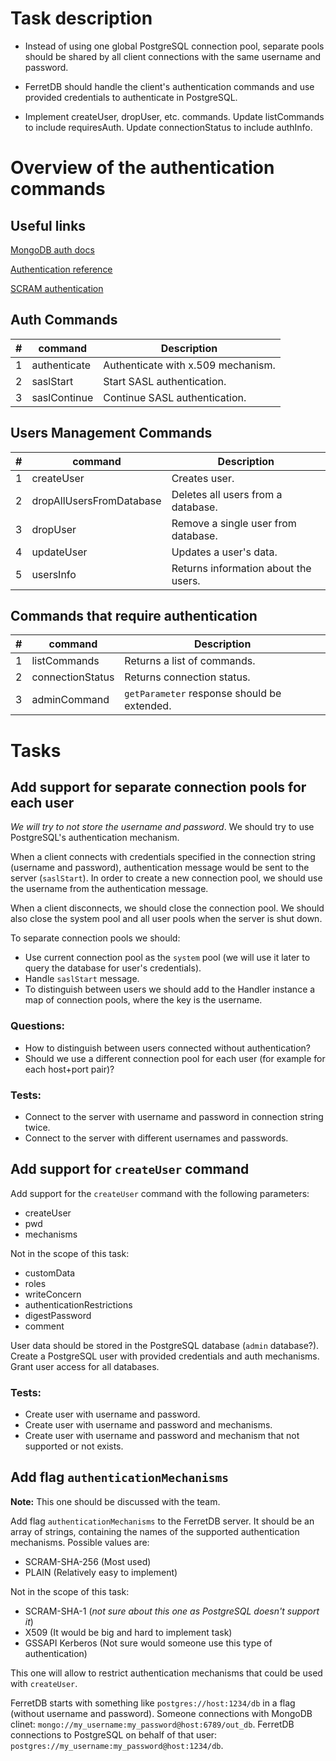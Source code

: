 # Task description

* Instead of using one global PostgreSQL connection pool, separate pools should be shared by all client connections with the same username and password.

* FerretDB should handle the client's authentication commands and use provided credentials to authenticate in PostgreSQL.

* Implement createUser, dropUser, etc. commands.
Update listCommands to include requiresAuth.
Update connectionStatus to include authInfo.

# Overview of the authentication commands

## Useful links

[MongoDB auth docs](https://github.com/mongodb/mongo/blob/a06bc8bbced8f0c60b94ed784f5f105f2f01ed5d/src/mongo/db/auth/README.md)

[Authentication reference](https://www.mongodb.com/docs/manual/core/authentication/)

[SCRAM authentication](https://www.mongodb.com/docs/manual/core/security-scram/)

## Auth Commands

| #   | command      | Description                        |
|-----|--------------|------------------------------------|
| 1   | authenticate | Authenticate with x.509 mechanism. |
| 2   | saslStart    | Start SASL authentication.         |
| 3   | saslContinue | Continue SASL authentication.      |


## Users Management Commands

| #   | command                  | Description                            |
|-----|--------------------------|----------------------------------------|
| 1   | createUser               | Creates user.                          |
| 2   | dropAllUsersFromDatabase | Deletes all users from a database.     |
| 3   | dropUser                 | Remove a single user from database.    |
| 4   | updateUser               | Updates a user's data.                 |
| 5   | usersInfo                | Returns information about the users.   |

## Commands that require authentication

| #   | command          | Description                                 |
|-----|------------------|---------------------------------------------|
| 1   | listCommands     | Returns a list of commands.                 |
| 2   | connectionStatus | Returns connection status.                  |
| 3   | adminCommand     | `getParameter` response should be extended. |


# Tasks
## Add support for separate connection pools for each user 

*We will try to not store the username and password*.
We should try to use PostgreSQL's authentication mechanism.

When a client connects with credentials specified in the connection string (username and password), authentication message would be sent to the server (`saslStart`).
In order to create a new connection pool, we should use the username from the authentication message.

When a client disconnects, we should close the connection pool.
We should also close the system pool and all user pools when the server is shut down.

To separate connection pools we should:
* Use current connection pool as the `system` pool (we will use it later to query the database for user's credentials).
* Handle `saslStart` message.
* To distinguish between users we should add to the Handler instance a map of connection pools, where the key is the username.

### Questions:
* How to distinguish between users connected without authentication?
* Should we use a different connection pool for each user (for example for each host+port pair)?

### Tests:
* Connect to the server with username and password in connection string twice.
* Connect to the server with different usernames and passwords.

## Add support for `createUser` command

Add support for the `createUser` command with the following parameters:
* createUser
* pwd
* mechanisms

Not in the scope of this task:
* customData
* roles
* writeConcern
* authenticationRestrictions
* digestPassword
* comment

User data should be stored in the PostgreSQL database (`admin` database?).
Create a PostgreSQL user with provided credentials and auth mechanisms.
Grant user access for all databases.

### Tests:

* Create user with username and password.
* Create user with username and password and mechanisms.
* Create user with username and password and mechanism that not supported or not exists.

## Add flag `authenticationMechanisms`

**Note:** This one should be discussed with the team.

Add flag `authenticationMechanisms` to the FerretDB server.
It should be an array of strings, containing the names of the supported authentication mechanisms.
Possible values are:
* SCRAM-SHA-256 (Most used)
* PLAIN (Relatively easy to implement)

Not in the scope of this task:
* SCRAM-SHA-1 (*not sure about this one as PostgreSQL doesn't support it*)
* X509 (It would be big and hard to implement task)
* GSSAPI Kerberos (Not sure would someone use this type of authentication)

This one will allow to restrict authentication mechanisms that could be used with `createUser`.


FerretDB starts with something like `postgres://host:1234/db` in a flag (without username and password).
Someone connections with MongoDB clinet: `mongo://my_username:my_password@host:6789/out_db`.
FerretDB connections to PostgreSQL on behalf of that user: `postgres://my_username:my_password@host:1234/db`.
